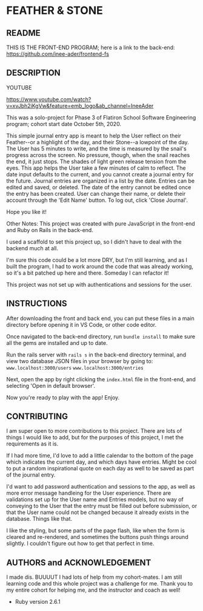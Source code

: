 # FEATHER & STONE

## README

THIS IS THE FRONT-END PROGRAM; here is a link to the back-end: https://github.com/inee-ader/frontend-fs

## DESCRIPTION
YOUTUBE

https://www.youtube.com/watch?v=xvJbh2iKgVw&feature=emb_logo&ab_channel=IneeAder

This was a solo-project for Phase 3 of Flatiron School Software Engineering program; cohort start date October 5th, 2020. 

This simple journal entry app is meant to help the User reflect on their Feather--or a highlight of the day, and their Stone--a lowpoint of the day. 
The User has 5 minutes to write, and the time is measured by the snail's progress across the screen. No pressure, though, when the snail reaches the end, it just stops. The shades of light green release tension from the eyes. This app helps the User take a few minutes of calm to reflect. 
The date input defaults to the current, and you cannot create a journal entry for the future. Journal entries are organized in a list by the date. Entries can be edited and saved, or deleted. The date of the entry cannot be edited once the entry has been created. 
User can change their name, or delete their account through the 'Edit Name' button. To log out, click 'Close Journal'. 

Hope you like it! 

Other Notes:
This project was created with pure JavaScript in the front-end and Ruby on Rails in the back-end. 

I used a scaffold to set this project up, so I didn't have to deal with the backend much at all. 

I'm sure this code could be a lot more DRY, but I'm still learning, and as I built the program, I had to work around the code that was already working, so it's a bit patched up here and there. Someday I can refactor it! 

This project was not set up with authentications and sessions for the user. 

## INSTRUCTIONS

After downloading the front and back end, you can put these files in a main directory before opening it in VS Code, or other code editor.

Once navigated to the back-end directory, run `bundle install` to make sure all the gems are installed and up to date. 

Run the rails server with `rails s` in the back-end directory terminal, and view two database JSON files in your browser by going to: 
`www.localhost:3000/users`
`www.localhost:3000/entries`

Next, open the app by right clicking the `index.html` file in the front-end, and selecting 'Open in default browser'. 

Now you're ready to play with the app! Enjoy.

## CONTRIBUTING

I am super open to more contributions to this project. There are lots of things I would like to add, but for the purposes of this project, I met the requirements as it is. 

If I had more time, I'd love to add a little calendar to the bottom of the page which indicates the current day, and which days have entries. Might be cool to put a random inspirational quote on each day as well to be saved as part of the journal entry. 

I'd want to add password authentication and sessions to the app, as well as more error message handleing for the User experience. There are validations set up for the User name and Entries models, but no way of conveying to the User that the entry must be filled out before submission, or that the User name could not be changed because it already exists in the database. Things like that. 

I like the styling, but some parts of the page flash, like when the form is cleared and re-rendered, and sometimes the buttons push things around slightly. I couldn't figure out how to get that perfect in time. 

## AUTHORS and ACKNOWLEDGEMENT

I made dis. BUUUUT I had lots of help from my cohort-mates. I am still learning code and this whole project was a challenge for me. Thank you to my entire cohort for helping me, and the instructor and coach as well! 

* Ruby version
    2.6.1